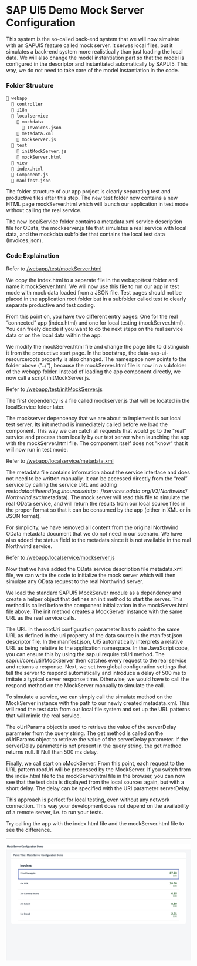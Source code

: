 # SAP UI5 Demo Mock Server Configuration

This system is the so-called back-end system that we will now simulate with an SAPUI5 feature called mock server. It serves local files, but it simulates a back-end system more realistically than just loading the local data. We will also change the model instantiation part so that the model is configured in the descriptor and instantiated automatically by SAPUI5. This way, we do not need to take care of the model instantiation in the code.

### Folder Structure

```
📂 webapp
  📂 controller
  📂 i18n
  📂 localservice
    📂 mockdata
      📄 Invoices.json
    📄 metadata.xml
    📄 mockserver.js
  📂 test
    📄 initMockServer.js
    📄 mockServer.html
  📂 view
  📄 index.html
  📄 Component.js
  📄 manifest.json
```

The folder structure of our app project is clearly separating test and productive files after this step. The new test folder now contains a new HTML page mockServer.html which will launch our application in test mode without calling the real service.

The new localService folder contains a metadata.xml service description file for OData, the mockserver.js file that simulates a real service with local data, and the mockdata subfolder that contains the local test data (Invoices.json).

### Code Explaination

Refer to [/webapp/test/mockServer.html](https://github.com/VaibhavMojidra/SAP-UI5---Demo-Mock-Server-Configuration/blob/master/webapp/test/mockServer.html "mockServer.html")

We copy the index.html to a separate file in the webapp/test folder and name it mockServer.html. We will now use this file to run our app in test mode with mock data loaded from a JSON file. Test pages should not be placed in the application root folder but in a subfolder called test to clearly separate productive and test coding.

From this point on, you have two different entry pages: One for the real “connected” app (index.html) and one for local testing (mockServer.html). You can freely decide if you want to do the next steps on the real service data or on the local data within the app.

We modify the mockServer.html file and change the page title to distinguish it from the productive start page. In the bootstrap, the data-sap-ui-resourceroots property is also changed. The namespace now points to the folder above ("../"), because the mockServer.html file is now in a subfolder of the webapp folder. Instead of loading the app component directly, we now call a script initMockServer.js.

Refer to [/webapp/test/initMockServer.js](https://github.com/VaibhavMojidra/SAP-UI5---Demo-Mock-Server-Configuration/blob/master/webapp/test/initMockServer.js "initMockServer.js")

The first dependency is a file called mockserver.js that will be located in the localService folder later.

The mockserver depencency that we are about to implement is our local test server. Its init method is immediately called before we load the component. This way we can catch all requests that would go to the "real" service and process them locally by our test server when launching the app with the mockServer.html file. The component itself does not "know" that it will now run in test mode.

Refer to [/webapp/localservice/metadata.xml](https://github.com/VaibhavMojidra/SAP-UI5---Demo-Mock-Server-Configuration/blob/master/webapp/localservice/metadata.xml "metadata.xml")

The metadata file contains information about the service interface and does not need to be written manually. It can be accessed directly from the “real” service by calling the service URL and adding $metadata at the end (e.g. in our case http://services.odata.org/V2/Northwind/Northwind.svc/$metadata). The mock server will read this file to simulate the real OData service, and will return the results from our local source files in the proper format so that it can be consumed by the app (either in XML or in JSON format).

For simplicity, we have removed all content from the original Northwind OData metadata document that we do not need in our scenario. We have also added the status field to the metadata since it is not available in the real Northwind service.

Refer to [/webapp/localservice/mockserver.js](https://github.com/VaibhavMojidra/SAP-UI5---Demo-Mock-Server-Configuration/blob/master/webapp/localservice/mockserver.js "mockserver.js")

Now that we have added the OData service description file metadata.xml file, we can write the code to initialize the mock server which will then simulate any OData request to the real Northwind server.

We load the standard SAPUI5 MockServer module as a dependency and create a helper object that defines an init method to start the server. This method is called before the component initialization in the mockServer.html file above. The init method creates a MockServer instance with the same URL as the real service calls.

The URL in the rootUri configuration parameter has to point to the same URL as defined in the uri property of the data source in the manifest.json descriptor file. In the manifest.json, UI5 automatically interprets a relative URL as being relative to the application namespace. In the JavaScript code, you can ensure this by using the sap.ui.require.toUrl method. The sap/ui/core/util/MockServer then catches every request to the real service and returns a response. Next, we set two global configuration settings that tell the server to respond automatically and introduce a delay of 500 ms to imitate a typical server response time. Otherwise, we would have to call the respond method on the MockServer manually to simulate the call.

To simulate a service, we can simply call the simulate method on the MockServer instance with the path to our newly created metadata.xml. This will read the test data from our local file system and set up the URL patterns that will mimic the real service.

The oUrlParams object is used to retrieve the value of the serverDelay parameter from the query string. The get method is called on the oUrlParams object to retrieve the value of the serverDelay parameter. If the serverDelay parameter is not present in the query string, the get method returns null. If Null than 500 ms delay.

Finally, we call start on oMockServer. From this point, each request to the URL pattern rootUri will be processed by the MockServer. If you switch from the index.html file to the mockServer.html file in the browser, you can now see that the test data is displayed from the local sources again, but with a short delay. The delay can be specified with the URI parameter serverDelay.

This approach is perfect for local testing, even without any network connection. This way your development does not depend on the availability of a remote server, i.e. to run your tests.

Try calling the app with the index.html file and the mockServer.html file to see the difference.

---

[![Vaibhav Mojidra - 1.jpeg](https://raw.githubusercontent.com/VaibhavMojidra/SAP-UI5---Demo-Mock-Server-Configuration/master/screenshot/1.jpeg "Vaibhav Mojidra")](https://vaibhavmojidra.github.io/site/)